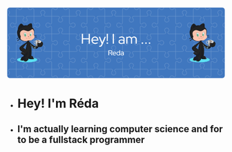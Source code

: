 ![Hey !I'm Réda ](https://github.com/Reda21-eng/Reda21-eng/blob/main/github-header-image.png?raw=true)


- # Hey! I'm Réda
- ##  I'm actually learning computer science and for to be a fullstack programmer

<!---


Reda21-eng/Reda21-eng is a ✨ special ✨ repository because its `README.md` (this file) appears on your GitHub profile.
You can click the Preview link to take a look at your changes.
--->
